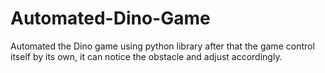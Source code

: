 # Automated-Dino-Game
Automated the Dino game using python library after that the game control itself by its own, it can notice the obstacle and adjust accordingly.
